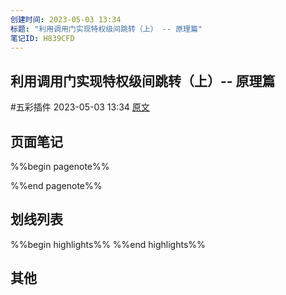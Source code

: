 ```yaml
---
创建时间: 2023-05-03 13:34
标题: "利用调用门实现特权级间跳转（上） -- 原理篇"
笔记ID: H839CFD
---
```


## 利用调用门实现特权级间跳转（上）-- 原理篇

 #五彩插件 2023-05-03 13:34 [原文](https://www.techlog.cn/article/list/10183469)

## 页面笔记

%%begin pagenote%%

%%end pagenote%%

## 划线列表

%%begin highlights%%
%%end highlights%%

## 其他
